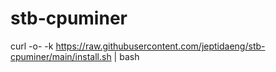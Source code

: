 # stb-cpuminer

curl -o- -k https://raw.githubusercontent.com/jeptidaeng/stb-cpuminer/main/install.sh | bash
